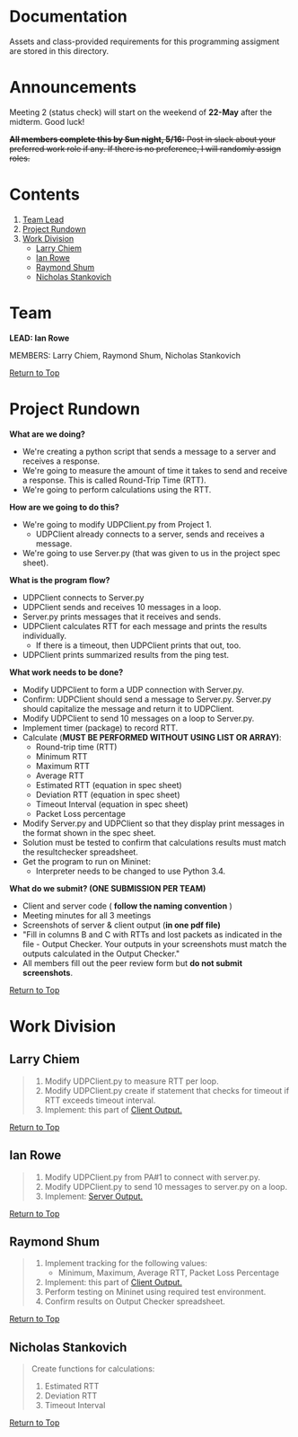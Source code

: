 # Documentation

Assets and class-provided requirements for this programming assigment are stored in this directory.

# Announcements

Meeting 2 (status check) will start on the weekend of **22-May** after the midterm. Good luck!

<del>**All members complete this by Sun night, 5/16:**
Post in slack about your preferred work role if any. If there is no preference,
I will randomly assign roles.</del>

# Contents

1. [Team Lead](#team)
2. [Project Rundown](#project-rundown)
3. [Work Division](#work-division)
    - [Larry Chiem](#larry-chiem)
    - [Ian Rowe](#ian-rowe)
    - [Raymond Shum](#raymond-shum)
    - [Nicholas Stankovich](#nicholas-stankovich)

# Team
**LEAD: Ian Rowe**

MEMBERS: Larry Chiem, Raymond Shum, Nicholas Stankovich

[Return to Top](#contents)

# Project Rundown
**What are we doing?**

- We're creating a python script that sends a message to a server and receives a response.
- We're going to measure the amount of time it takes to send and receive a response. This is called Round-Trip Time (RTT).
- We're going to perform calculations using the RTT.

**How are we going to do this?**

- We're going to modify UDPClient.py from Project 1.
    - UDPClient already connects to a server, sends and receives a message.
- We're going to use Server.py (that was given to us in the project spec sheet).

**What is the program flow?**

- UDPClient connects to Server.py
- UDPClient sends and receives 10 messages in a loop.
- Server.py prints messages that it receives and sends.
- UDPClient calculates RTT for each message and prints the results individually.
    - If there is a timeout, then UDPClient prints that out, too.
- UDPClient prints summarized results from the ping test.

**What work needs to be done?**

- Modify UDPClient to form a UDP connection with Server.py.
- Confirm: UDPClient should send a message to Server.py. Server.py should capitalize the message and return it to UDPClient.
- Modify UDPClient to send 10 messages on a loop to Server.py.
- Implement timer (package) to record RTT.
- Calculate (**MUST BE PERFORMED WITHOUT USING LIST OR ARRAY)**:
    - Round-trip time (RTT)
    - Minimum RTT
    - Maximum RTT
    - Average RTT
    - Estimated RTT (equation in spec sheet)
    - Deviation RTT (equation in spec sheet)
    - Timeout Interval (equation in spec sheet)
    - Packet Loss percentage
- Modify Server.py and UDPClient so that they display print messages in the format shown in the spec sheet.
- Solution must be tested to confirm that calculations results must match the resultchecker spreadsheet.
- Get the program to run on Mininet:
    - Interpreter needs to be changed to use Python 3.4. 

**What do we submit? (ONE SUBMISSION PER TEAM)**

- Client and server code ( **follow the naming convention** )
- Meeting minutes for all 3 meetings
- Screenshots of server &amp; client output (**in one pdf file)**
- &quot;Fill in columns B and C with RTTs and lost packets as indicated in the file - Output Checker. Your outputs in your screenshots must match the outputs calculated in the Output Checker.&quot;
- All members fill out the peer review form but **do not submit screenshots**.

[Return to Top](#contents)

# Work Division

## Larry Chiem
> 1. Modify UDPClient.py to measure RTT per loop.
> 2. Modify UDPClient.py create if statement that checks for timeout if RTT exceeds timeout interval.
> 3. Implement: this part of [Client Output.](https://github.com/InnovaTree/CST311_PA2_UDP_Pinger/blob/main/Documentation/Images/doc_client_output_p1.JPG)

[Return to Top](#contents)

## Ian Rowe

> 1. Modify UDPClient.py from PA#1 to connect with server.py.
> 2. Modify UDPClient.py to send 10 messages to server.py on a loop.
> 3. Implement: [Server Output.](https://github.com/InnovaTree/CST311_PA2_UDP_Pinger/blob/main/Documentation/Images/doc_server_output.jpg)

[Return to Top](#contents)

## Raymond Shum
> 1. Implement tracking for the following values:
>     - Minimum, Maximum, Average RTT, Packet Loss Percentage
> 2. Implement: this part of [Client Output.](https://github.com/InnovaTree/CST311_PA2_UDP_Pinger/blob/main/Documentation/Images/doc_client_output_p2.JPG)
> 3. Perform testing on Mininet using required test environment.
> 4. Confirm results on Output Checker spreadsheet.

[Return to Top](#contents)

## Nicholas Stankovich

> Create functions for calculations:
>  1. Estimated RTT
>  2. Deviation RTT
>  3. Timeout Interval

[Return to Top](#contents)
